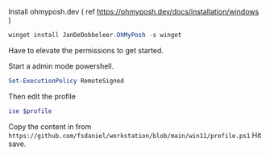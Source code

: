 Install ohmyposh.dev ( ref https://ohmyposh.dev/docs/installation/windows )
```powershell
winget install JanDeDobbeleer.OhMyPosh -s winget
```

Have to elevate the permissions to get started.

Start a admin mode powershell.
```powershell
Set-ExecutionPolicy RemoteSigned
```

Then edit the profile
```powershell
ise $profile
```

Copy the content in from `https://github.com/fsdaniel/workstation/blob/main/win11/profile.ps1`
Hit save.

